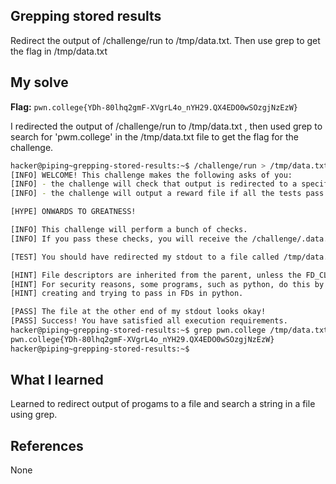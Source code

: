 ## Grepping stored results
Redirect the output of /challenge/run to /tmp/data.txt. Then use grep to get the flag in /tmp/data.txt 

## My solve
**Flag:** `pwn.college{YDh-80lhq2gmF-XVgrL4o_nYH29.QX4EDO0wSOzgjNzEzW}`

I redirected the output of /challenge/run to /tmp/data.txt , then used grep to search for 'pwm.college' in the /tmp/data.txt file to get the flag for the challenge.
```bash
hacker@piping~grepping-stored-results:~$ /challenge/run > /tmp/data.txt
[INFO] WELCOME! This challenge makes the following asks of you:
[INFO] - the challenge will check that output is redirected to a specific file path : /tmp/data.txt
[INFO] - the challenge will output a reward file if all the tests pass : /challenge/.data.txt

[HYPE] ONWARDS TO GREATNESS!

[INFO] This challenge will perform a bunch of checks.
[INFO] If you pass these checks, you will receive the /challenge/.data.txt file.

[TEST] You should have redirected my stdout to a file called /tmp/data.txt. Checking...

[HINT] File descriptors are inherited from the parent, unless the FD_CLOEXEC is set by the parent on the file descriptor.
[HINT] For security reasons, some programs, such as python, do this by default in certain cases. Be careful if you are
[HINT] creating and trying to pass in FDs in python.

[PASS] The file at the other end of my stdout looks okay!
[PASS] Success! You have satisfied all execution requirements.
hacker@piping~grepping-stored-results:~$ grep pwn.college /tmp/data.txt
pwn.college{YDh-80lhq2gmF-XVgrL4o_nYH29.QX4EDO0wSOzgjNzEzW}
hacker@piping~grepping-stored-results:~$
```

## What I learned 
Learned to redirect output of progams to a file and search a string in a file using grep. 

## References 
None
